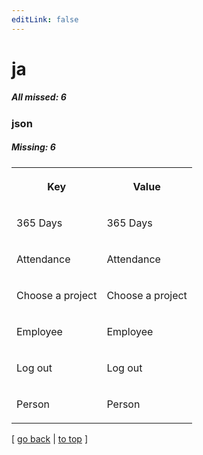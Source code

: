 ```yaml
---
editLink: false
---
```


# ja

##### All missed: 6


### json

##### Missing: 6

<table width="100%">
<tr><th width="50%">

Key

</th><th width="50%">

Value

</th></tr>
<tr><td width="50%">

365 Days

</td><td width="50%">

365 Days

</td></tr>
<tr><td width="50%">

Attendance

</td><td width="50%">

Attendance

</td></tr>
<tr><td width="50%">

Choose a project

</td><td width="50%">

Choose a project

</td></tr>
<tr><td width="50%">

Employee

</td><td width="50%">

Employee

</td></tr>
<tr><td width="50%">

Log out

</td><td width="50%">

Log out

</td></tr>
<tr><td width="50%">

Person

</td><td width="50%">

Person

</td></tr>
</table>

[ [go back](../status.md) | [to top](#) ]

